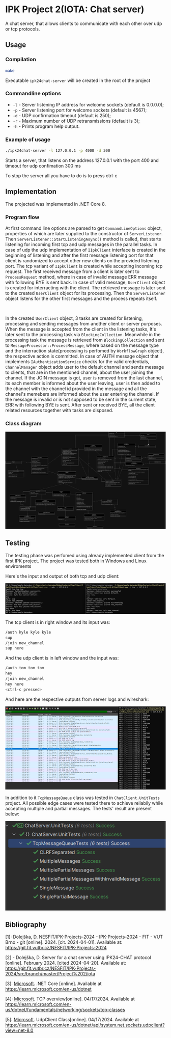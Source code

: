 # IPK Project 2(IOTA: Chat server)

A chat server, that allows clients to communicate with each other over udp or tcp protocols.

## Usage 

### Compilation

```bash
make
```
Executable ```ipk24chat-server``` will be created in the root of the project
### Commandline options

* ```-l``` - Server listening IP address for welcome sockets (default is 0.0.0.0);
* ```-p``` - Server listening port for welcome sockets (default is 4567);
* ```-d``` - UDP confirmation timeout (default is 250);
* ```-r``` - Maximum number of UDP retransmissions (default is 3);
* ```-h``` - Prints program help output.

### Example of usage

```bash
./ipk24chat-server -l 127.0.0.1 -p 4000 -d 300
```

Starts a server, that listens on the address 127.0.0.1 with the port 400 and timeout for udp confimation 300 ms

To stop the server all you have to do is to press ctrl-c

## Implementation

The projected was implemented in .NET Core 8.

### Program flow

At first command line options are parsed to get `CommandLineOptions` object, properties of which are later supplied to the constructor of `ServerListener`. Then `ServerListener::StartListeningAsync()` method is called, that starts listening for incoming first tcp and udp messages in the parallel tasks. In case of udp the udp implementation of `IIpkClient` interface is created in the beginning of listening and after the first message listening port for that client is randomized to accept other new clients on the provided listening port. The tcp variant of `IIpkClient` is created while accepting incoming tcp request. The first received message from a client is later sent to `ProcessRequest` method, where in case of invalid message ERR message with following BYE is sent back. In case of valid message, `UserClient` object is created for interracting with the client. The retrieved message is later sent to the created `UserClient` object for Its processing. Then the `ServerListener` object listens for the other first messages and the process repeats itself. 

<br/>

In the created `UserClient` object, 3 tasks are created for listening, processing and sending messages from another client or server purposes. When the message is accepted from the client in the listening tasks, It's later sent to the processing task via `BlockingCollection`. Meanwhile in the processing task the message is retrieved from `BlockingCollection` and sent to `MessageProcessor::ProcessMessage`, where based on the message type and the interraction state(processing is perfomed by `WorkflowGraph` object), the respective action is committed. In case of AUTH message object that implements `IAuthenticationService` checks for the valid credentials, `ChannelManager` object adds user to the default channel and sends message to clients, that are in the mentioned channel, about the user joining the channel. If the JOIN message is got, user is removed from the last channel, its each member is informed about the user leaving, user is then added to the channel with the channel id provided in the message and all the channel's memebers are informed about the user entering the channel. If the message is invalid or is not supposed to be sent in the current state, ERR with following BYE is sent. After sent or received BYE, all the client related resources together with tasks are disposed. 

### Class diagram

![](./classdiagram.png)

## Testing

The testing phase was perfomed using already implemented client from the first IPK project. The project was tested both in Windows and Linux enviroments 

Here's the input and output of both tcp and udp client:

![](clients_output.png)

The tcp client is in right window and its input was:
```bash
/auth kyle kyle kyle
sup
/join new_channel
sup here
```

And the udp client is in left window and the input was:
```bash
/auth tom tom tom
hey
/join new_channel
hey here
<ctrl-c pressed>
```

And here are the respective outputs from server logs and wireshark:

![](wireshark_and_server_output.png)

In addition to it `TcpMessageQueue` class was tested in `ChatClient.UnitTests` project. All possible edge cases were tested there to achieve reliabily while accepting multiple and partial messages. The tests' result are present below:

![](tcpqueuemessage_outputs.png)

## Bibliography

[1]: Dolejška, D. NESFIT/IPK-Projects-2024 -  IPK-Projects-2024 - FIT - VUT Brno - git [online]. 2024. [cit. 2024-04-01]. Available at: https://git.fit.vutbr.cz/NESFIT/IPK-Projects-2024

[2] - Dolejška, D. Server for a chat server using IPK24-CHAT protocol [online]. February 2024. [cited 2024-04-20]. Available at: https://git.fit.vutbr.cz/NESFIT/IPK-Projects-2024/src/branch/master/Project%202/iota

[3]: [Microsoft](https://www.microsoft.com/). \.NET Core [online]. Available at https://learn.microsoft.com/en-us/dotnet

[4]: [Microsoft](https://www.microsoft.com/). TCP overview[online]. 04/17/2024. Available at https://learn.microsoft.com/en-us/dotnet/fundamentals/networking/sockets/tcp-classes

[5]: [Microsoft](https://www.microsoft.com/). UdpClient Class[online]. 04/17/2024. Available at https://learn.microsoft.com/en-us/dotnet/api/system.net.sockets.udpclient?view=net-8.0